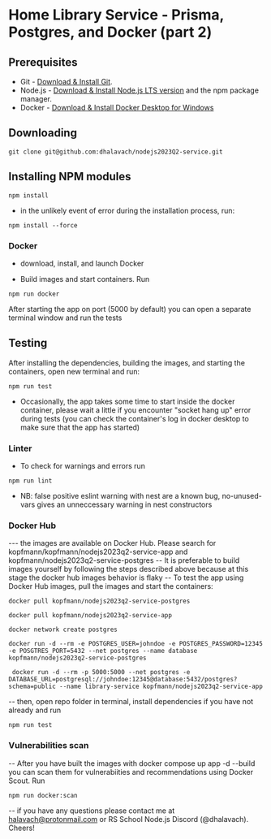 # Home Library Service - Prisma, Postgres, and Docker (part 2)

## Prerequisites

- Git - [Download & Install Git](https://git-scm.com/downloads).
- Node.js - [Download & Install Node.js LTS version](https://nodejs.org/en/download/) and the npm package manager.
- Docker - [Download & Install Docker Desktop for Windows](https://docs.docker.com/desktop/install/windows-install/)

## Downloading

```
git clone git@github.com:dhalavach/nodejs2023Q2-service.git
```

## Installing NPM modules

```
npm install
```

- in the unlikely event of error during the installation process, run:

```
npm install --force
```

### Docker

- download, install, and launch Docker

- Build images and start containers. Run

```
npm run docker

```

After starting the app on port (5000 by default) you can open a separate terminal window and run the tests

## Testing

After installing the dependencies, building the images, and starting the containers, open new terminal and run:

```
npm run test
```

- Occasionally, the app takes some time to start inside the docker container, please wait a little if you encounter "socket hang up" error during tests (you can check the container's log in docker desktop to make sure that the app has started)

### Linter

- To check for warnings and errors run

```
npm run lint
```

- NB: false positive eslint warning with nest are a known bug, no-unused-vars gives an unneccessary warning in nest constructors

### Docker Hub

--- the images are available on Docker Hub. Please search for kopfmann/kopfmann/nodejs2023q2-service-app and kopfmann/nodejs2023q2-service-postgres
-- It is preferable to build images yourself by following the steps described above because at this stage the docker hub images behavior is flaky
-- To test the app using Docker Hub images, pull the images and start the containers:

```
docker pull kopfmann/nodejs2023q2-service-postgres
```

```
docker pull kopfmann/nodejs2023q2-service-app
```

```
docker network create postgres

```

```
docker run -d --rm -e POSTGRES_USER=johndoe -e POSTGRES_PASSWORD=12345 -e POSGTRES_PORT=5432 --net postgres --name database kopfmann/nodejs2023q2-service-postgres
```

```
 docker run -d --rm -p 5000:5000 --net postgres -e DATABASE_URL=postgresql://johndoe:12345@database:5432/postgres?schema=public --name library-service kopfmann/nodejs2023q2-service-app
```

-- then, open repo folder in terminal, install dependencies if you have not already and run

```
npm run test
```

### Vulnerabilities scan

-- After you have built the images with docker compose up app -d --build
you can scan them for vulnerabiities and recommendations using Docker Scout. Run

```
npm run docker:scan
```

-- if you have any questions please contact me at halavach@protonmail.com or RS School Node.js Discord (@dhalavach). Cheers!
